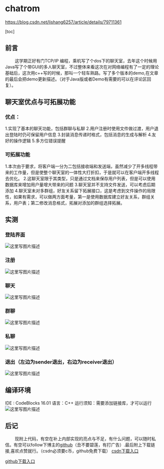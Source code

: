 # chatrom
https://blog.csdn.net/lishang6257/article/details/79711361

[toc]

## 前言
$\qquad$这学期正好有门TCP/IP 编程，乘机写了个dos下的聊天室，去年这个时候用Java写了个带GUI的多人聊天室，不过整体来看这次在对网络编程有了一定的理论基础后，这次用c++写的时候，那叫一个轻车熟路。写了多个版本的demo,在文章的最后会把demo更新描述。（对于Java版或者Demo有需要的可以在评论区回复）。
## 聊天室优点与可拓展功能
### 优点：
1.实现了基本的聊天功能，包括群聊与私聊
2.用户注册时使用文件做过渡，用户退出登陆时仍可保留用户信息
3.封装消息传递时格式，包括消息的生成与解析
4.友好的操作逻辑
5.多方位错误提醒

### 可拓展功能
1.本次由于要求，将客户端一分为二包括接收端和发送端，虽然减少了开多线程带来的工作量，但是使整个聊天室的一体性大打折扣，于是就可以在客户端开多线程去优化。
2.这聊天室限于其类型，只是通过文档来保存用户列表，但是可以使用数据库来增加用户量增大带来的问题
3.聊天室并不支持文件发送，可以考虑后期添加
 4.聊天室未对多群组，好友关系留下拓展接口，这是考虑到文件操作的局限性，如果有需求，可以做两方面考量，第一是使用数据库建立好友关系，群组关系，用户表；第二修改消息格式，拓展对添加的群组选择拓展。
## 实测
### 登陆界面

![这里写图片描述](https://img-blog.csdn.net/20180327122423278?watermark/2/text/aHR0cHM6Ly9ibG9nLmNzZG4ubmV0L2xpc2hhbmc2MjU3/font/5a6L5L2T/fontsize/400/fill/I0JBQkFCMA==/dissolve/70)


### 注册

![这里写图片描述](https://img-blog.csdn.net/20180327122658907?watermark/2/text/aHR0cHM6Ly9ibG9nLmNzZG4ubmV0L2xpc2hhbmc2MjU3/font/5a6L5L2T/fontsize/400/fill/I0JBQkFCMA==/dissolve/70)

### 聊天
![这里写图片描述](https://img-blog.csdn.net/20180327122939447?watermark/2/text/aHR0cHM6Ly9ibG9nLmNzZG4ubmV0L2xpc2hhbmc2MjU3/font/5a6L5L2T/fontsize/400/fill/I0JBQkFCMA==/dissolve/70)

### 群聊

![这里写图片描述](https://img-blog.csdn.net/20180327123430300?watermark/2/text/aHR0cHM6Ly9ibG9nLmNzZG4ubmV0L2xpc2hhbmc2MjU3/font/5a6L5L2T/fontsize/400/fill/I0JBQkFCMA==/dissolve/70)

### 私聊
![这里写图片描述](https://img-blog.csdn.net/20180327123449657?watermark/2/text/aHR0cHM6Ly9ibG9nLmNzZG4ubmV0L2xpc2hhbmc2MjU3/font/5a6L5L2T/fontsize/400/fill/I0JBQkFCMA==/dissolve/70)

### 退出（左边为sender退出，右边为receiver退出）
![这里写图片描述](https://img-blog.csdn.net/20180327123506762?watermark/2/text/aHR0cHM6Ly9ibG9nLmNzZG4ubmV0L2xpc2hhbmc2MjU3/font/5a6L5L2T/fontsize/400/fill/I0JBQkFCMA==/dissolve/70)

## 编译环境
IDE : CodeBlocks 16.01
语言：C++
运行须知：需要添加链接库，才可以运行
![这里写图片描述](https://img-blog.csdn.net/20180327125457992?watermark/2/text/aHR0cHM6Ly9ibG9nLmNzZG4ubmV0L2xpc2hhbmc2MjU3/font/5a6L5L2T/fontsize/400/fill/I0JBQkFCMA==/dissolve/70)

## 后记
$\qquad$现附上代码，有空在补上内部实现的亮点与不足，有什么问题，可以随时私信。有空可以follow下博主的[github](https://github.com/lishang6257/chatrom)（丑不要碧莲，有打广告）.最后附上下载链接,喜欢点赞就行。（csdn必须要c币，github免费下载）
[csdn下载入口](https://download.csdn.net/download/lishang6257/10310935)

[github下载入口](https://github.com/lishang6257/chatrom)

